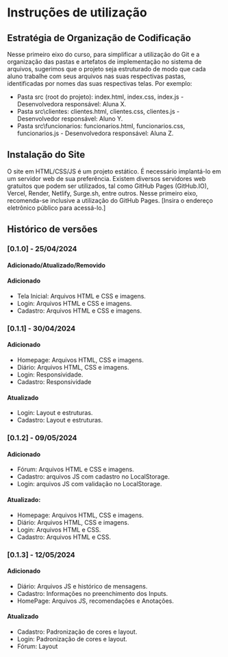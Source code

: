 # Instruções de utilização

## Estratégia de Organização de Codificação 

Nesse primeiro eixo do curso, para simplificar a utilização do Git e a organização das pastas e artefatos de implementação no sistema de arquivos, sugerimos que o projeto seja estruturado de modo que cada aluno trabalhe com seus arquivos nas suas respectivas pastas, identificadas por nomes das suas respectivas telas. Por exemplo:
- Pasta src (root do projeto): index.html, index.css, index.js - Desenvolvedora responsável: Aluna X.
- Pasta src\clientes: clientes.html, clientes.css, clientes.js - Desenvolvedor responsável: Aluno Y.
- Pasta src\funcionarios: funcionarios.html, funcionarios.css, funcionarios.js  - Desenvolvedora responsável: Aluna Z.

## Instalação do Site

O site em HTML/CSS/JS é um projeto estático. É necessário implantá-lo em um servidor web de sua preferência. Existem diversos servidores web gratuitos que podem ser utilizados, tal como GitHub Pages (GitHub.IO), Vercel, Render, Netlify, Surge.sh, entre outros. Nesse primeiro eixo, recomenda-se inclusive a utilização do GitHub Pages. [Insira o endereço eletrônico público para acessá-lo.] 

## Histórico de versões

### [0.1.0] - 25/04/2024
#### Adicionado/Atualizado/Removido

#### Adicionado

- Tela Inicial: Arquivos HTML e CSS e imagens.
- Login: Arquivos HTML e CSS e imagens.
- Cadastro: Arquivos HTML e CSS e imagens.

### [0.1.1] - 30/04/2024

#### Adicionado

- Homepage: Arquivos HTML, CSS e imagens.
- Diário: Arquivos HTML, CSS e imagens.
- Login: Responsividade.
- Cadastro: Responsividade

#### Atualizado

- Login: Layout e estruturas.
- Cadastro: Layout e estruturas.

### [0.1.2] - 09/05/2024

#### Adicionado

- Fórum: Arquivos HTML e CSS e imagens.
- Cadastro: arquivos JS com cadastro no LocalStorage.
- Login: arquivos JS com validação no LocalStorage.

#### Atualizado:

- Homepage: Arquivos HTML, CSS e imagens.
- Diário: Arquivos HTML, CSS e imagens.
- Login: Arquivos HTML e CSS.
- Cadastro: Arquivos HTML e CSS.

### [0.1.3] - 12/05/2024

#### Adicionado

- Diário: Arquivos JS e histórico de mensagens.
- Cadastro: Informações no preenchimento dos Inputs.
- HomePage: Arquivos JS, recomendações e Anotações.

#### Atualizado

- Cadastro: Padronização de cores e layout.
- Login: Padronização de cores e layout.
- Fórum: Layout

